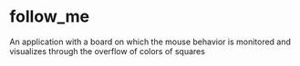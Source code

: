 # follow_me
An application with a board on which the mouse behavior is monitored and visualizes through the overflow of colors of squares
